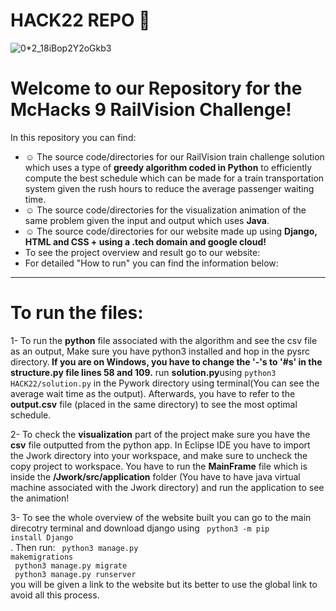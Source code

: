 # HACK22 REPO 👀
![0*2_18iBop2Y2oGkb3](https://user-images.githubusercontent.com/77243080/150665531-50a30b7e-d9c5-42d8-9d96-45e086c16ccb.png)
# Welcome to our Repository for the McHacks 9 RailVision Challenge!<br>
In this repository you can find:<br>
- ☺️ The source code/directories for our RailVision train challenge solution which uses a type of <b>greedy algorithm coded in Python</b> to efficiently compute the best schedule which can be made for a train transportation system given the rush hours to reduce the average passenger waiting time.
- ☺️ The source code/directories for the visualization animation of the same problem given the input and output which uses <b>Java</b>.
- ☺️ The source code/directories for our website made up using <b>Django, HTML and CSS + using a .tech domain and google cloud! </b>
- To see the project overview and result go to our website: 
- For detailed "How to run" you can find the information below:
---
# To run the files:
1- To run the <b>python</b> file associated with the algorithm and see the csv file as an output, Make sure you have python3 installed
and hop in the pysrc directory.<b> If you are on Windows, you have to change the '-'s to '#s' in the structure.py file lines 58 and 109.</b> run <b>solution.py</b>using <code>python3 HACK22/solution.py</code> in the Pywork directory using terminal(You can see the average wait time as the output). 
Afterwards, you have to refer to the <b>output.csv</b> file (placed in the same directory) to see the most optimal schedule.

2- To check the <b>visualization</b> part of the project make sure you have the <b>csv</b> file outputted from the python app. In Eclipse IDE you have to import the Jwork directory into your workspace, and make sure to uncheck the copy project to workspace. You have to run the 
<b>MainFrame</b> file which is inside the <b>/Jwork/src/application</b> folder (You have to have java virtual machine associated with the Jwork directory) and run the application to see the animation!

3- To see the whole overview of the website built you can go to the main direcotry terminal and download django using <code> python3 -m pip install Django </code><br>.
Then run: <code> python3 manage.py makemigrations </code> <br> <code> python3 manage.py migrate </code><br> <code> python3 manage.py runserver </code><br> you will be given a link to the website but its better to use the global link to avoid all this process. 

